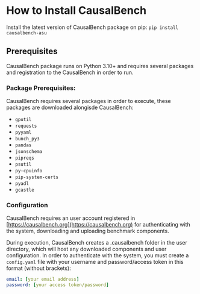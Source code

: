 # How to Install CausalBench
Install the latest version of CausalBench package on pip:
`pip install causalbench-asu`

## Prerequisites
CausalBench package runs on Python 3.10+ and requires several packages and registration to the CausalBench in order to run.
### Package Prerequisites:
CausalBench requires several packages in order to execute, these packages are downloaded alongisde CausalBench:

- `gputil`
- `requests`
- `pyyaml`
- `bunch_py3`
- `pandas`
- `jsonschema`
- `pipreqs`
- `psutil`
- `py-cpuinfo`
- `pip-system-certs`
- `pyadl`
- `gcastle`

### Configuration

CausalBench requires an user account registered in [https://causalbench.org](https://causalbench.org) for authenticating with the system, downloading and uploading benchmark components.

During execution, CausalBench creates a .causalbench folder in the user directory, which will host any downloaded components and user configuration. In order to authenticate with the system, you must create a `config.yaml` file with your username and password/access token in this format (without brackets):

```yaml
email: [your email address]
password: [your access token/password]
```